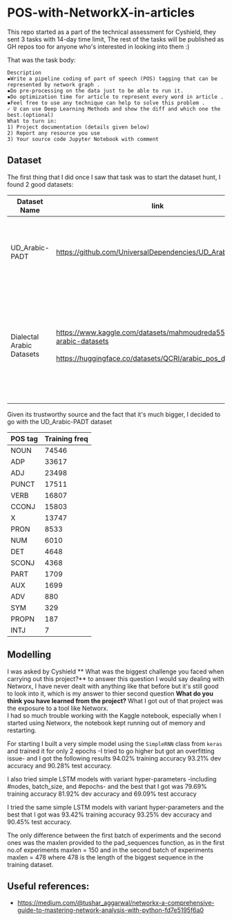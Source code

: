 # POS-with-NetworkX-in-articles

This repo started as a part of the technical assessment for Cyshield, they sent 3 tasks with 14-day time limit, The rest of the tasks will be published as GH repos too for anyone who's interested in looking into them :)

That was the task body:
```
Description
▪Write a pipeline coding of part of speech (POS) tagging that can be represented by network graph .
▪Do pre-processing on the data just to be able to run it.
▪Do optimization time for article to represent every word in article .
▪Feel free to use any technique can help to solve this problem .
✓ U can use Deep Learning Methods and show the diff and which one the best.(optional)
What to turn in:
1) Project documentation (details given below)
2) Report any resource you use
3) Your source code Jupyter Notebook with comment
```

## Dataset
The first thing that I did once I saw that task was to start the dataset hunt, I found 2 good datasets:

Dataset Name | link | main advantage | size
--- | --- | --- | ---
UD_Arabic-PADT | https://github.com/UniversalDependencies/UD_Arabic-PADT | respectful source, already split into training and testing | 6075 samples in train<br>909 in dev dataset<br>680 in test 
Dialectal Arabic Datasets | https://www.kaggle.com/datasets/mahmoudreda55/dialectal-arabic-datasets<br><br>https://huggingface.co/datasets/QCRI/arabic_pos_dialect | contains dialects, already have a benchmark result attached in the dataset document, already uploaded on Kaggle and HF | 350 samples per each dialect: Egyptian, Levantine, Gulf, and Maghrebi<br><br> so 1400 samples in total 

Given its trustworthy source and the fact that it's much bigger, I decided to go with the UD_Arabic-PADT dataset

POS tag | Training freq 
--- | --- 
NOUN  |   74546 
ADP   |  33617 
ADJ   |  23498 
PUNCT |   17511
VERB  |   16807
CCONJ |   15803
X     |   13747
PRON  |    8533
NUM   |   6010
DET   |   4648
SCONJ |   4368
PART  |   1709
AUX   |   1699
ADV   |    880
SYM   |    329
PROPN |    187
INTJ  |    7


## Modelling
I was asked by Cyshield ** What was the biggest challenge you faced when carrying out this project?** to answer this question I would say dealing with Networx, I have never dealt with anything like that before but it's still good to look into it, which is my answer to thier second question **What do you think you have learned from the project?** What I got out of that project was the exposure to a tool like Networx.<br>
I had so much trouble working with the Kaggle notebook, especially when I started using Networx, the notebook kept running out of memory and restarting.

For starting I built a very simple model using the `SimpleRNN` class from `keras` and trained it for only 2 epochs -I tried to go higher but got an overfitting issue- and I got the following results 94.02% training accuracy 93.21% dev accuracy and 90.28% test accuracy.

I also tried simple LSTM models with variant hyper-parameters -including #nodes, batch_size, and #epochs- and the best that I got was 79.69% training accuracy 81.92% dev accuracy and 69.09% test accuracy

I tried the same simple LSTM models with variant hyper-parameters and the best that I got was 93.42% training accuracy 93.25% dev accuracy and 90.45% test accuracy.

The only difference between the first batch of experiments and the second ones was the maxlen provided to the pad_sequences function, as in the first no.of experiments maxlen = 150 and in the second batch of experiments maxlen = 478 where 478 is the length of the biggest sequence in the training dataset.
## Useful references:
- https://medium.com/@tushar_aggarwal/networkx-a-comprehensive-guide-to-mastering-network-analysis-with-python-fd7e5195f6a0
